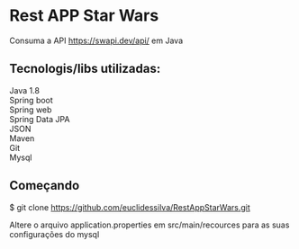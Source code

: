 # Rest APP Star Wars

Consuma a API https://swapi.dev/api/ em Java

## Tecnologis/libs utilizadas:

Java 1.8<br>
Spring boot<br>
Spring web<br>
Spring Data JPA<br>
JSON<br>
Maven<br>
Git<br>
Mysql<br>

## Começando

$ git clone https://github.com/euclidessilva/RestAppStarWars.git

Altere o arquivo application.properties em src/main/recources para as suas configurações do mysql

